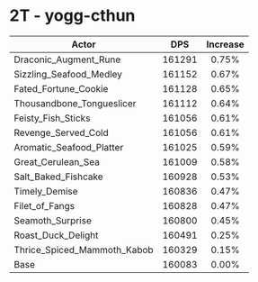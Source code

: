 # 2T - yogg-cthun
| Actor | DPS | Increase |
|---|:---:|:---:|
|Draconic_Augment_Rune|161291|0.75%|
|Sizzling_Seafood_Medley|161152|0.67%|
|Fated_Fortune_Cookie|161128|0.65%|
|Thousandbone_Tongueslicer|161112|0.64%|
|Feisty_Fish_Sticks|161056|0.61%|
|Revenge_Served_Cold|161056|0.61%|
|Aromatic_Seafood_Platter|161025|0.59%|
|Great_Cerulean_Sea|161009|0.58%|
|Salt_Baked_Fishcake|160928|0.53%|
|Timely_Demise|160836|0.47%|
|Filet_of_Fangs|160828|0.47%|
|Seamoth_Surprise|160800|0.45%|
|Roast_Duck_Delight|160491|0.25%|
|Thrice_Spiced_Mammoth_Kabob|160329|0.15%|
|Base|160083|0.00%|
